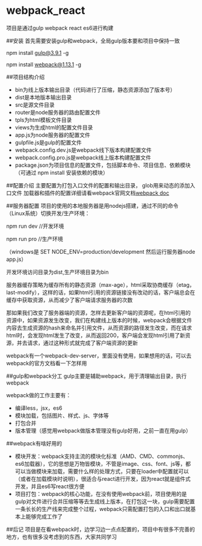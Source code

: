 # webpack_react
项目是通过gulp webpack react es6进行构建

##安装
首先需要安装gulp和webpack，全局gulp版本要和项目中保持一致

npm install gulp@3.9.1 -g

npm install webpack@1.13.1 -g


##项目结构介绍
* bin为线上版本输出目录（代码进行了压缩，静态资源添加了版本号）
* dist是本地版本输出目录
* src是源文件目录
* router是node服务器的路由配置文件
* tpls为html模板文件目录
* views为生成html的配置文件目录
* app.js为node服务器的配置文件
* gulpfile.js是gulp的配置文件
* webpack.config.dev.js是webpack线下版本构建配置文件
* webpack.config.pro.js是webpack线上版本构建配置文件
* package.json为项目信息的配置文件，包括脚本命令、项目信息、依赖模块（可通过 npm install 安装依赖的模块）


##配置介绍
主要配置为打包入口文件的配置和输出目录， glob用来动态的添加入口文件
加载器和插件的配置详细请看webpack官网文档[webpack doc](http://webpack.github.io/docs/)


##服务器配置
项目的使用的本地服务器是用nodejs搭建，通过不同的命令（Linux系统）切换开发/生产环境：

npm run dev    //开发环境

npm run pro    //生产环境

（windows是 SET NODE_ENV=production/development 然后运行服务器node app.js）

开发环境访问目录为dist,生产环境目录为bin


服务器缓存策略为缓存所有的静态资源（max-age），html采取协商缓存（etag，last-modify），这样的话，如果html引用的资源链接没有改动的话，客户端总会在缓存中获取资源，从而减少了客户端请求服务器的次数

那如果我们改变了服务器端的资源，怎样去更新客户端的资源呢，在html引用的资源中，如果资源发生改变，我们在构建线上版本的时候，webpack会根据文件内容去生成资源的hash来命名并引用文件，从而资源的路径发生改变，而在请求html时，会发现html发生了改变，从而返回200，客户端会发现html引用了新资源，并去请求，通过这种形式就完成了客户端资源的更新

webpack有一个webpack-dev-server，里面没有使用，如果想用的话，可以去webpack的官方文档看一下怎样用


##gulp和webpack分工
gulp主要是辅助webpack，用于清理输出目录，执行webpack

webpack做的工作主要有：
* 编译less，jsx，es6
* 模块加载，包括图片、样式、js、字体等
* 打包合并
* 版本管理（感觉用webpack做版本管理没有gulp好用，之前一直在用gulp）

##webpack有啥好用的
* 模块开发：webpack支持主流的模块化标准（AMD、CMD、commonjs、es6加载器），它的思想是万物皆模块，不管是image、css、font、js等，都可以当做模块来加载，需要什么样的处理方式，只要在loader中配置就可以（或者在加载模块时说明），很适合与react进行开发，因为react就是组件式开发，并且es6写react很方便
* 项目打包：webpack的核心功能，在没有使用webpack前，项目使用的是gulp对文件进行合并压缩等等去生成线上版本，在打包这一块，gulp需要配置一条长长的生产线来完成整个过程，webpack只需配置打包的入口和出口就基本上能够完成工作了

##后记
项目是在看webpack时，边学习边一点点配置的，项目中有很多不完善的地方，也有很多没考虑到的东西，大家共同学习

